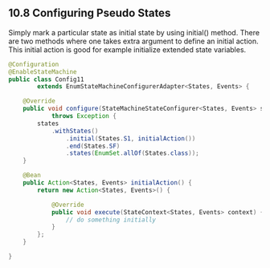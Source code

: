 ## 10.8 Configuring Pseudo States

Simply mark a particular state as initial state by using initial() method. There are two methods where one takes extra argument to define an initial action. This initial action is good for example initialize extended state variables.


```java
@Configuration
@EnableStateMachine
public class Config11
        extends EnumStateMachineConfigurerAdapter<States, Events> {

    @Override
    public void configure(StateMachineStateConfigurer<States, Events> states)
            throws Exception {
        states
            .withStates()
                .initial(States.S1, initialAction())
                .end(States.SF)
                .states(EnumSet.allOf(States.class));
    }

    @Bean
    public Action<States, Events> initialAction() {
        return new Action<States, Events>() {

            @Override
            public void execute(StateContext<States, Events> context) {
                // do something initially
            }
        };
    }

}
```